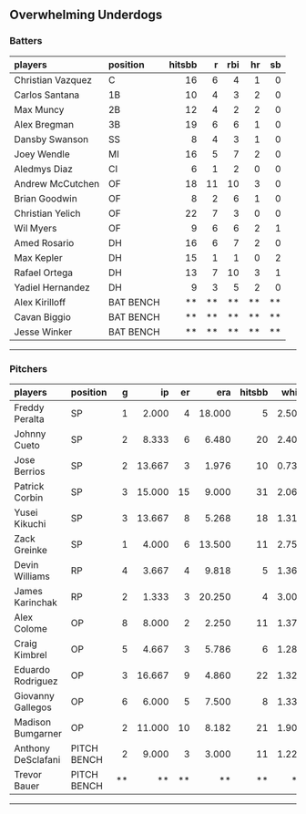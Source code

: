## Overwhelming Underdogs

### Batters

 
|players           |position  | hitsbb|  r| rbi| hr| sb| 
|:-----------------|:---------|------:|--:|---:|--:|--:| 
|Christian Vazquez |C         |     16|  6|   4|  1|  0| 
|Carlos Santana    |1B        |     10|  4|   3|  2|  0| 
|Max Muncy         |2B        |     12|  4|   2|  2|  0| 
|Alex Bregman      |3B        |     19|  6|   6|  1|  0| 
|Dansby Swanson    |SS        |      8|  4|   3|  1|  0| 
|Joey Wendle       |MI        |     16|  5|   7|  2|  0| 
|Aledmys Diaz      |CI        |      6|  1|   2|  0|  0| 
|Andrew McCutchen  |OF        |     18| 11|  10|  3|  0| 
|Brian Goodwin     |OF        |      8|  2|   6|  1|  0| 
|Christian Yelich  |OF        |     22|  7|   3|  0|  0| 
|Wil Myers         |OF        |      9|  6|   6|  2|  1| 
|Amed Rosario      |DH        |     16|  6|   7|  2|  0| 
|Max Kepler        |DH        |     15|  1|   1|  0|  2| 
|Rafael Ortega     |DH        |     13|  7|  10|  3|  1| 
|Yadiel Hernandez  |DH        |      9|  3|   5|  2|  0| 
|Alex Kirilloff    |BAT BENCH |     **| **|  **| **| **| 
|Cavan Biggio      |BAT BENCH |     **| **|  **| **| **| 
|Jesse Winker      |BAT BENCH |     **| **|  **| **| **| 


* * *

### Pitchers

 
|players            |position    |  g|     ip| er|    era| hitsbb|  whip| so|  w| sv| 
|:------------------|:-----------|--:|------:|--:|------:|------:|-----:|--:|--:|--:| 
|Freddy Peralta     |SP          |  1|  2.000|  4| 18.000|      5| 2.500|  4|  0|  0| 
|Johnny Cueto       |SP          |  2|  8.333|  6|  6.480|     20| 2.400|  3|  0|  0| 
|Jose Berrios       |SP          |  2| 13.667|  3|  1.976|     10| 0.732| 18|  2|  0| 
|Patrick Corbin     |SP          |  3| 15.000| 15|  9.000|     31| 2.067| 11|  0|  0| 
|Yusei Kikuchi      |SP          |  3| 13.667|  8|  5.268|     18| 1.317|  7|  0|  0| 
|Zack Greinke       |SP          |  1|  4.000|  6| 13.500|     11| 2.750|  1|  0|  0| 
|Devin Williams     |RP          |  4|  3.667|  4|  9.818|      5| 1.364|  6|  0|  0| 
|James Karinchak    |RP          |  2|  1.333|  3| 20.250|      4| 3.000|  2|  0|  0| 
|Alex Colome        |OP          |  8|  8.000|  2|  2.250|     11| 1.375|  6|  1|  6| 
|Craig Kimbrel      |OP          |  5|  4.667|  3|  5.786|      6| 1.286|  8|  1|  1| 
|Eduardo Rodriguez  |OP          |  3| 16.667|  9|  4.860|     22| 1.320| 11|  2|  0| 
|Giovanny Gallegos  |OP          |  6|  6.000|  5|  7.500|      8| 1.333|  6|  0|  2| 
|Madison Bumgarner  |OP          |  2| 11.000| 10|  8.182|     21| 1.909|  8|  0|  0| 
|Anthony DeSclafani |PITCH BENCH |  2|  9.000|  3|  3.000|     11| 1.222|  9|  0|  0| 
|Trevor Bauer       |PITCH BENCH | **|     **| **|     **|     **|    **| **| **| **| 


* * *


